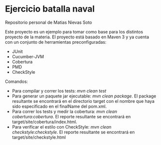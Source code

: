 Ejercicio batalla naval
===========
Repositorio personal de Matias Nievas Soto


Este proyecto es un ejemplo para tomar como base para los distintos proyecto de la materia.
El proyecto está basado en Maven 3 y ya cuenta con un conjunto de herramientas preconfiguradas:

* JUnit
* Cucumber-JVM
* Cobertura
* PMD
* CheckStyle

Comandos:

* Para compilar y correr los tests: _mvn clean test_
* Para generar un paquete jar ejecutable: _mvn clean package_. El package resultante se encontrará en el directorio target con el nombre que haya sido especificado en el finalName del pom.xml.
* Para correr los tests y medir la cobertura: _mvn clean cobertura:cobertura_. El reporte resultante se encontrará en target/site/cobertura/index.html.
* Para verificar el estilo con CheckStyle: _mvn clean checkstyle:checkstyle_. El reporte resultante se encontrará en target/site/checkstyle.html
